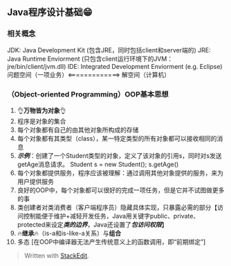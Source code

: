 ## Java程序设计基础😁

### 相关概念
JDK: Java Development Kit (包含JRE，同时包括client和server端的)
JRE: Java Runtime Enviorment (只包含client运行环境下的JVM：jre/bin/client/jvm.dll)
IDE: Integrated Development Enviorment (e.g. Eclipse)
问题空间（一项业务）<=============>   解空间（计算机）

### （Object-oriented Programming）OOP基本思想
1. 👌**万物皆为对象**👌
2. 程序是对象的集合
3. 每个对象都有自己的由其他对象所构成的存储
4. 每个对象都有其类型（class），某一特定类型的所有对象都可以接收相同的消息
5. ***示例***：创建了一个Student类型的对象，定义了该对象的引用s，同时对s发送getAge消息请求。 
    Student s = new Student();
    s.getAge()   
 6. 每个对象都提供服务，程序应该被理解：通过调用其他对象提供的服务，来为用户提供服务
 7. 良好的OOP中，每个对象都可以很好的完成一项任务，但是它并不试图做更多的事
 8. 类创建者对类消费者（客户端程序员）隐藏具体实现，只暴露必需的部分【访问控制能便于维护+减轻开发任务，Java用关键字public、private、protected来设定*****类的边界*****，Java还设置了*****包访问权限*****】
 9. 🔥**继承**🔥（is-a和is-like-a关系）与**组合**
10. 多态 [在OOP中编译器无法产生传统意义上的函数调用，即“前期绑定”]




> Written with [StackEdit](https://stackedit.io/).
<!--stackedit_data:
eyJoaXN0b3J5IjpbNTAwMjcyODY3LC05NzQzOTgyNDgsLTQ0ND
AzMDc4OCw4MjU4MTIzNDMsMTAxNjkwMzMzNSwtODMwNTQxMzU1
LDQxODg0NjgzNSwxNzE1ODI0NDkxLC0xNjEyNDg1MTkwLDE1Nz
cwNzg1NDEsLTE3OTgyNTk4NzQsNzMzMTk3Mzk1LC04MjExOTc5
ODAsLTEyMjY1Mjk5ODNdfQ==
-->